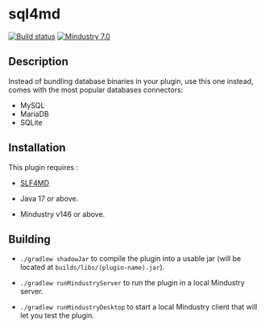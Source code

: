 # sql4md

[![Build status](https://github.com/xpdustry/sql4md/actions/workflows/build.yml/badge.svg?branch=master&event=push)](https://github.com/xpdustry/sql4md/actions/workflows/build.yml)
[![Mindustry 7.0](https://img.shields.io/badge/Mindustry-7.0-ffd37f)](https://github.com/Anuken/Mindustry/releases)

## Description

Instead of bundling database binaries in your plugin, use this one instead, comes with the most popular databases connectors:

- MySQL
- MariaDB
- SQLite

## Installation

This plugin requires :

- [SLF4MD](https://github.com/xpdustry/slf4md)

- Java 17 or above.

- Mindustry v146 or above.

## Building

- `./gradlew shadowJar` to compile the plugin into a usable jar (will be located
  at `builds/libs/(plugin-name).jar`).

- `./gradlew runMindustryServer` to run the plugin in a local Mindustry server.

- `./gradlew runMindustryDesktop` to start a local Mindustry client that will let you test the plugin.
